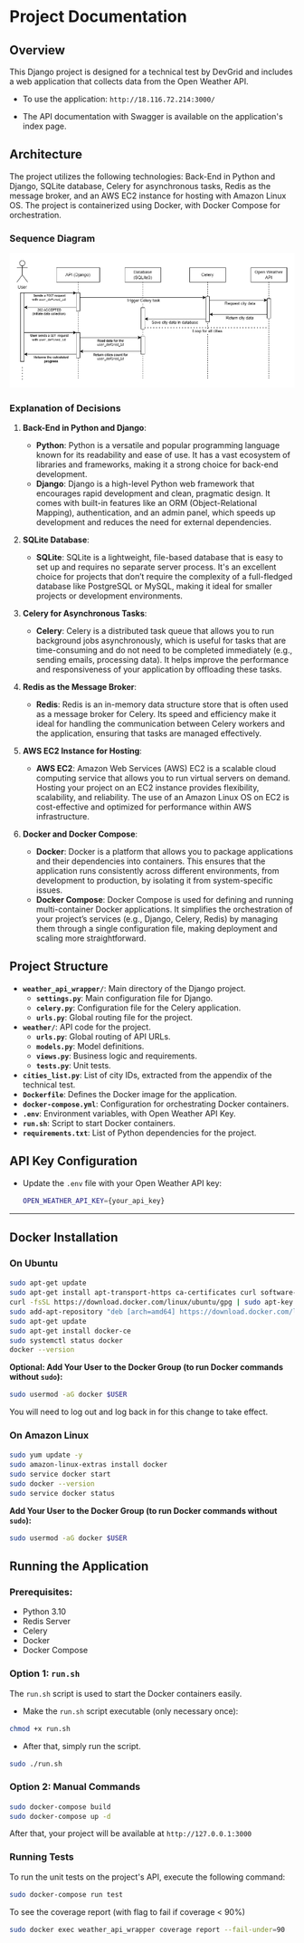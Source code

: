 # Project Documentation

## Overview

This Django project is designed for a technical test by DevGrid and includes a web application that collects data from the Open Weather API.

- To use the application: `http://18.116.72.214:3000/`

- The API documentation with Swagger is available on the application's index page.

## Architecture

The project utilizes the following technologies: Back-End in Python and Django, SQLite database, Celery for asynchronous tasks, Redis as the message broker, and an AWS EC2 instance for hosting with Amazon Linux OS. The project is containerized using Docker, with Docker Compose for orchestration.

### Sequence Diagram

![Sequence Diagram](doc_images/sequence_diagram.png)

### Explanation of Decisions

1. **Back-End in Python and Django**:
   - **Python**: Python is a versatile and popular programming language known for its readability and ease of use. It has a vast ecosystem of libraries and frameworks, making it a strong choice for back-end development.
   - **Django**: Django is a high-level Python web framework that encourages rapid development and clean, pragmatic design. It comes with built-in features like an ORM (Object-Relational Mapping), authentication, and an admin panel, which speeds up development and reduces the need for external dependencies.

2. **SQLite Database**:
   - **SQLite**: SQLite is a lightweight, file-based database that is easy to set up and requires no separate server process. It's an excellent choice for projects that don’t require the complexity of a full-fledged database like PostgreSQL or MySQL, making it ideal for smaller projects or development environments.

3. **Celery for Asynchronous Tasks**:
   - **Celery**: Celery is a distributed task queue that allows you to run background jobs asynchronously, which is useful for tasks that are time-consuming and do not need to be completed immediately (e.g., sending emails, processing data). It helps improve the performance and responsiveness of your application by offloading these tasks.

4. **Redis as the Message Broker**:
   - **Redis**: Redis is an in-memory data structure store that is often used as a message broker for Celery. Its speed and efficiency make it ideal for handling the communication between Celery workers and the application, ensuring that tasks are managed effectively.

5. **AWS EC2 Instance for Hosting**:
   - **AWS EC2**: Amazon Web Services (AWS) EC2 is a scalable cloud computing service that allows you to run virtual servers on demand. Hosting your project on an EC2 instance provides flexibility, scalability, and reliability. The use of an Amazon Linux OS on EC2 is cost-effective and optimized for performance within AWS infrastructure.

6. **Docker and Docker Compose**:
   - **Docker**: Docker is a platform that allows you to package applications and their dependencies into containers. This ensures that the application runs consistently across different environments, from development to production, by isolating it from system-specific issues.
   - **Docker Compose**: Docker Compose is used for defining and running multi-container Docker applications. It simplifies the orchestration of your project’s services (e.g., Django, Celery, Redis) by managing them through a single configuration file, making deployment and scaling more straightforward.

## Project Structure

- **`weather_api_wrapper/`**: Main directory of the Django project.
  - **`settings.py`**: Main configuration file for Django.
  - **`celery.py`**: Configuration file for the Celery application.
  - **`urls.py`**: Global routing file for the project.
- **`weather/`**: API code for the project.
  - **`urls.py`**: Global routing of API URLs.
  - **`models.py`**: Model definitions.
  - **`views.py`**: Business logic and requirements.
  - **`tests.py`**: Unit tests.
- **`cities_list.py`**: List of city IDs, extracted from the appendix of the technical test.
- **`Dockerfile`**: Defines the Docker image for the application.
- **`docker-compose.yml`**: Configuration for orchestrating Docker containers.
- **`.env`**: Environment variables, with Open Weather API Key.
- **`run.sh`**: Script to start Docker containers.
- **`requirements.txt`**: List of Python dependencies for the project.

## API Key Configuration

   - Update the `.env` file with your Open Weather API key:

     ```bash
     OPEN_WEATHER_API_KEY={your_api_key}
     ```

---

## Docker Installation

### On Ubuntu

```bash
sudo apt-get update
sudo apt-get install apt-transport-https ca-certificates curl software-properties-common
curl -fsSL https://download.docker.com/linux/ubuntu/gpg | sudo apt-key add -
sudo add-apt-repository "deb [arch=amd64] https://download.docker.com/linux/ubuntu $(lsb_release -cs) stable"
sudo apt-get update
sudo apt-get install docker-ce
sudo systemctl status docker
docker --version
```

 **Optional: Add Your User to the Docker Group (to run Docker commands without `sudo`):**

   ```bash
   sudo usermod -aG docker $USER
   ```

   You will need to log out and log back in for this change to take effect.

### On Amazon Linux

```bash
sudo yum update -y
sudo amazon-linux-extras install docker
sudo service docker start
sudo docker --version
sudo service docker status
```

**Add Your User to the Docker Group (to run Docker commands without `sudo`):**

```bash
sudo usermod -aG docker $USER
```

## Running the Application

### Prerequisites:

- Python 3.10
- Redis Server
- Celery
- Docker
- Docker Compose

### Option 1: `run.sh`

The `run.sh` script is used to start the Docker containers easily.

- Make the `run.sh` script executable (only necessary once):

```bash
chmod +x run.sh
```

- After that, simply run the script.

```bash
sudo ./run.sh
```

### Option 2: Manual Commands

```bash
sudo docker-compose build
sudo docker-compose up -d
```

After that, your project will be available at `http://127.0.0.1:3000`

### Running Tests

To run the unit tests on the project's API, execute the following command:

```bash
sudo docker-compose run test
```

To see the coverage report (with flag to fail if coverage < 90%)

```bash
sudo docker exec weather_api_wrapper coverage report --fail-under=90
```